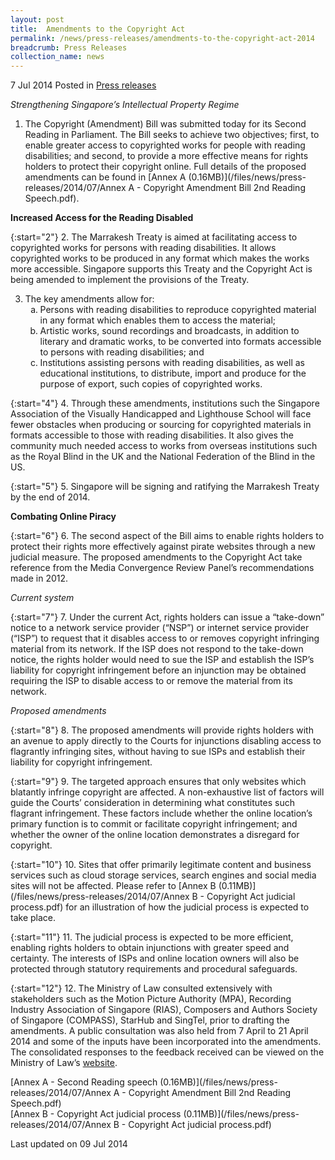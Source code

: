 ```yaml
---
layout: post
title:  Amendments to the Copyright Act
permalink: /news/press-releases/amendments-to-the-copyright-act-2014
breadcrumb: Press Releases
collection_name: news
---
```


7 Jul 2014 Posted in [Press releases](/news/press-releases)

*Strengthening Singapore’s Intellectual Property Regime*

1. The Copyright (Amendment) Bill was submitted today for its Second Reading in Parliament. The Bill seeks to achieve two objectives; first, to enable greater access to copyrighted works for people with reading disabilities; and second, to provide a more effective means for rights holders to protect their copyright online. Full details of the proposed amendments can be found in [Annex A (0.16MB)](/files/news/press-releases/2014/07/Annex A - Copyright Amendment Bill 2nd Reading Speech.pdf).

**Increased Access for the Reading Disabled**

{:start="2"}
2. The Marrakesh Treaty is aimed at facilitating access to copyrighted works for persons with reading disabilities. It allows copyrighted works to be produced in any format which makes the works more accessible. Singapore supports this Treaty and the Copyright Act is being amended to implement the provisions of the Treaty.


<ol start="3">
<li>The key amendments allow for:
<ol style="list-style-type: lower-alpha;">
<li>Persons with reading disabilities to reproduce copyrighted material in any format which enables them to access the material;</li>
<li>Artistic works, sound recordings and broadcasts, in addition to literary and dramatic works, to be converted into formats accessible to persons with reading disabilities; and</li>
<li>Institutions assisting persons with reading disabilities, as well as educational institutions, to distribute, import and produce for the purpose of export, such copies of copyrighted works.</li>
</ol>
</li>
</ol>

{:start="4"}
4. Through these amendments, institutions such the Singapore Association of the Visually Handicapped and Lighthouse School will face fewer obstacles when producing or sourcing for copyrighted materials in formats accessible to those with reading disabilities. It also gives the community much needed access to works from overseas institutions such as the Royal Blind in the UK and the National Federation of the Blind in the US.

{:start="5"}
5. Singapore will be signing and ratifying the Marrakesh Treaty by the end of 2014.

**Combating Online Piracy**

{:start="6"}
6. The second aspect of the Bill aims to enable rights holders to protect their rights more effectively against pirate websites through a new judicial measure. The proposed amendments to the Copyright Act take reference from the Media Convergence Review Panel’s recommendations made in 2012.

*Current system*

{:start="7"}
7. Under the current Act, rights holders can issue a “take-down” notice to a network service provider (“NSP”) or internet service provider (“ISP”) to request that it disables access to or removes copyright infringing material from its network. If the ISP does not respond to the take-down notice, the rights holder would need to sue the ISP and establish the ISP’s liability for copyright infringement before an injunction may be obtained requiring the ISP to disable access to or remove the material from its network.

*Proposed amendments*

{:start="8"}
8. The proposed amendments will provide rights holders with an avenue to apply directly to the Courts for injunctions disabling access to flagrantly infringing sites, without having to sue ISPs and establish their liability for copyright infringement.

{:start="9"}
9. The targeted approach ensures that only websites which blatantly infringe copyright are affected. A non-exhaustive list of factors will guide the Courts’ consideration in determining what constitutes such flagrant infringement. These factors include whether the online location’s primary function is to commit or facilitate copyright infringement; and whether the owner of the online location demonstrates a disregard for copyright.

{:start="10"}
10. Sites that offer primarily legitimate content and business services such as cloud storage services, search engines and social media sites will not be affected. Please refer to  [Annex B (0.11MB)](/files/news/press-releases/2014/07/Annex B - Copyright Act judicial process.pdf) for an illustration of how the judicial process is expected to take place.

{:start="11"}
11. The judicial process is expected to be more efficient, enabling rights holders to obtain injunctions with greater speed and certainty. The interests of ISPs and online location owners will also be protected through statutory requirements and procedural safeguards.

{:start="12"}
12. The Ministry of Law consulted extensively with stakeholders such as the Motion Picture Authority (MPA), Recording Industry Association of Singapore (RIAS), Composers and Authors Society of Singapore (COMPASS), StarHub and SingTel, prior to drafting the amendments. A public consultation was also held from 7 April to 21 April 2014 and some of the inputs have been incorporated into the amendments.  The consolidated responses to the feedback received can be viewed on the Ministry of Law’s [website](/news/public-consultations/responses-to-feedback-on-copyright-act-2014). 

[Annex A - Second Reading speech (0.16MB)](/files/news/press-releases/2014/07/Annex A - Copyright Amendment Bill 2nd Reading Speech.pdf)  
[Annex B - Copyright Act judicial process (0.11MB)](/files/news/press-releases/2014/07/Annex B - Copyright Act judicial process.pdf)

<p class="right-side-updated">Last updated on 09 Jul 2014
</p>













